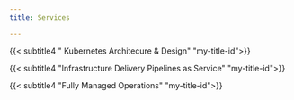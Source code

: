 ```yaml
---
title: Services

---
```


{{< subtitle4 " Kubernetes Architecure & Design" "my-title-id">}}

{{< subtitle4 "Infrastructure Delivery Pipelines as Service" "my-title-id">}}

{{< subtitle4 "Fully Managed Operations" "my-title-id">}}


